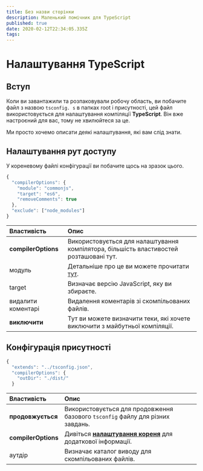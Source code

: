 ```yaml
---
title: Без назви сторінки
description: Маленький помічник для TypeScript
published: true
date: 2020-02-12T22:34:05.335Z
tags: 
---
```


# Налаштування TypeScript

## Вступ

Коли ви завантажили та розпаковували робочу область, ви побачите файл з назвою `tsconfig. s` в папках root і присутності, цей файл використовується для налаштування компіляції **TypeScript**. Він вже настроєний для вас, тому не хвилюйтеся за це.

Ми просто хочемо описати деякі налаштування, які вам слід знати.

## Налаштування рут доступу

У кореневому файлі конфігурації ви побачите щось на зразок цього.

```javascript
{
  "compilerOptions": {
    "module": "commonjs",
    "target": "es6",
    "removeComments": true
  },
  "exclude": ["node_modules"]
}
```

| Властивість         | Опис                                                                                                    |
|:------------------- |:------------------------------------------------------------------------------------------------------- |
| **compilerOptions** | Використовується для налаштування компілятора, більшість властивостей розташовані тут.                  |
| модуль              | Детальніше про це ви можете прочитати [тут](https://www.typescriptlang.org/docs/handbook/modules.html). |
| target              | Визначає версію JavaScript, яку ви збираєте.                                                            |
| видалити коментарі  | Видалення коментарів зі скомпільованих файлів.                                                          |
| **виключити**       | Тут ви можете визначити теки, які хочете виключити з майбутньої компіляції.                             |

## Конфігурація присутності

```javascript
{
  "extends": "../tsconfig.json",
  "compilerOptions": {
    "outDir": "./dist/"
  }

```

| Властивість         | Опис                                                                                                     |
|:------------------- |:-------------------------------------------------------------------------------------------------------- |
| **продовжується**   | Використовується для продовження базового `tsconfig` файлу для різних завдань.                           |
| **compilerOptions** | Дивіться [**налаштування кореня**](/dev/presence/tsconfig#root-configuration) для додаткової інформації. |
| аутдір              | Визначає каталог виводу для скомпільованих файлів.                                                       |
